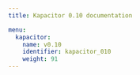 ```yaml
---
title: Kapacitor 0.10 documentation

menu:
  kapacitor:
    name: v0.10
    identifier: kapacitor_010
    weight: 91
---
```

